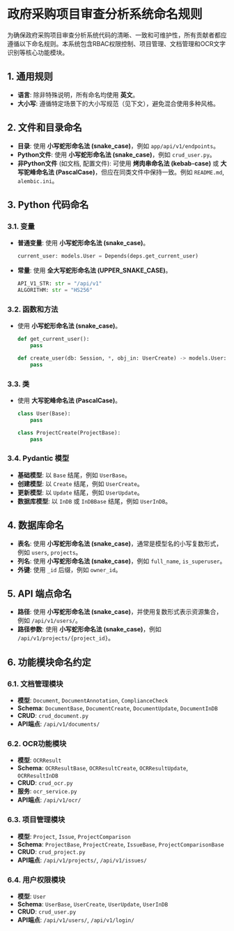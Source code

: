 # 政府采购项目审查分析系统命名规则

为确保政府采购项目审查分析系统代码的清晰、一致和可维护性，所有贡献者都应遵循以下命名规则。本系统包含RBAC权限控制、项目管理、文档管理和OCR文字识别等核心功能模块。

## 1. 通用规则

*   **语言**: 除非特殊说明，所有命名均使用 **英文**。
*   **大小写**: 遵循特定场景下的大小写规范（见下文），避免混合使用多种风格。

## 2. 文件和目录命名

*   **目录**: 使用 **小写蛇形命名法 (snake_case)**，例如 `app/api/v1/endpoints`。
*   **Python文件**: 使用 **小写蛇形命名法 (snake_case)**，例如 `crud_user.py`。
*   **非Python文件** (如文档, 配置文件): 可使用 **烤肉串命名法 (kebab-case)** 或 **大写驼峰命名法 (PascalCase)**，但应在同类文件中保持一致。例如 `README.md`, `alembic.ini`。

## 3. Python 代码命名

### 3.1. 变量

*   **普通变量**: 使用 **小写蛇形命名法 (snake_case)**。
    ```python
    current_user: models.User = Depends(deps.get_current_user)
    ```
*   **常量**: 使用 **全大写蛇形命名法 (UPPER_SNAKE_CASE)**。
    ```python
    API_V1_STR: str = "/api/v1"
    ALGORITHM: str = "HS256"
    ```

### 3.2. 函数和方法

*   使用 **小写蛇形命名法 (snake_case)**。
    ```python
    def get_current_user():
        pass

    def create_user(db: Session, *, obj_in: UserCreate) -> models.User:
        pass
    ```

### 3.3. 类

*   使用 **大写驼峰命名法 (PascalCase)**。
    ```python
    class User(Base):
        pass

    class ProjectCreate(ProjectBase):
        pass
    ```

### 3.4. Pydantic 模型

*   **基础模型**: 以 `Base` 结尾，例如 `UserBase`。
*   **创建模型**: 以 `Create` 结尾，例如 `UserCreate`。
*   **更新模型**: 以 `Update` 结尾，例如 `UserUpdate`。
*   **数据库模型**: 以 `InDB` 或 `InDBBase` 结尾，例如 `UserInDB`。

## 4. 数据库命名

*   **表名**: 使用 **小写蛇形命名法 (snake_case)**，通常是模型名的小写复数形式，例如 `users`, `projects`。
*   **列名**: 使用 **小写蛇形命名法 (snake_case)**，例如 `full_name`, `is_superuser`。
*   **外键**: 使用 `_id` 后缀，例如 `owner_id`。

## 5. API 端点命名

*   **路径**: 使用 **小写蛇形命名法 (snake_case)**，并使用复数形式表示资源集合，例如 `/api/v1/users/`。
*   **路径参数**: 使用 **小写蛇形命名法 (snake_case)**，例如 `/api/v1/projects/{project_id}`。

## 6. 功能模块命名约定

### 6.1. 文档管理模块
*   **模型**: `Document`, `DocumentAnnotation`, `ComplianceCheck`
*   **Schema**: `DocumentBase`, `DocumentCreate`, `DocumentUpdate`, `DocumentInDB`
*   **CRUD**: `crud_document.py`
*   **API端点**: `/api/v1/documents/`

### 6.2. OCR功能模块
*   **模型**: `OCRResult`
*   **Schema**: `OCRResultBase`, `OCRResultCreate`, `OCRResultUpdate`, `OCRResultInDB`
*   **CRUD**: `crud_ocr.py`
*   **服务**: `ocr_service.py`
*   **API端点**: `/api/v1/ocr/`

### 6.3. 项目管理模块
*   **模型**: `Project`, `Issue`, `ProjectComparison`
*   **Schema**: `ProjectBase`, `ProjectCreate`, `IssueBase`, `ProjectComparisonBase`
*   **CRUD**: `crud_project.py`
*   **API端点**: `/api/v1/projects/`, `/api/v1/issues/`

### 6.4. 用户权限模块
*   **模型**: `User`
*   **Schema**: `UserBase`, `UserCreate`, `UserUpdate`, `UserInDB`
*   **CRUD**: `crud_user.py`
*   **API端点**: `/api/v1/users/`, `/api/v1/login/`